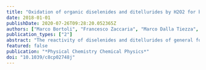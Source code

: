 ```yaml
---
title: "Oxidation of organic diselenides and ditellurides by H2O2 for bioinspired catalyst design"
date: 2018-01-01
publishDate: 2020-07-26T09:28:20.052365Z
authors: ["Marco Bortoli", "Francesco Zaccaria", "Marco Dalla Tiezza", "Matteo Bruschi", "Célia Fonseca Guerra", "F. Matthias Bickelhaupt", "Laura Orian"]
publication_types: ["2"]
abstract: "The reactivity of diselenides and ditellurides of general formula (RX)2 (X = Se, Te; R = H, CH3, Ph) toward hydrogen peroxide was studied through a computational approach based on accurate Density Functional Theory (DFT) calculations. The aliphatic and aromatic dichalcogenides have been chosen in light of their activity in glutathione peroxidase (GPx)-like catalytic cycles and their promising features as efficient antioxidant compounds. The reaction products, the energetics and the mechanistic details of these oxidations are discussed. Analogous disulfides are included in our analysis for completeness. We find that the barrier for oxidation of dichalcogenides decreases from disulfides to diselenides to ditellurides. On the other hand, variation of the substituents at the chalcogen nucleus has relatively little effect on the reactivity."
featured: false
publication: "*Physical Chemistry Chemical Physics*"
doi: "10.1039/c8cp02748j"
---
```


